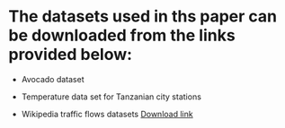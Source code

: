 
# The datasets used in ths paper can be downloaded from the links provided below:
- Avocado dataset [](https://hassavocadoboard.com/ "avocado dataset")
* Temperature data set for Tanzanian city stations [](https://data.giss.nasa.gov/gistemp/station_data_v4/ "nasa temperature dataset")
- Wikipedia traffic flows datasets [Download link](https://www.kaggle.com/c/web-traffic-time-series-forecasting/data "wikipedia web traffic data flow")
